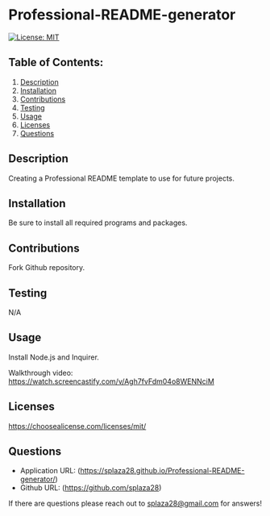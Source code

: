 # Professional-README-generator

  [![License: MIT](https://img.shields.io/badge/License-MIT-yellow.svg)](https://opensource.org/licenses/MIT)

  ## Table of Contents:

  1. [Description](#description)
  2. [Installation](#installation)
  3. [Contributions](#contributions)
  4. [Testing](#testing)
  5. [Usage](#usage)
  6. [Licenses](#licenses)
  7. [Questions](#questions)

  ## Description

  Creating a Professional README template to use for future projects.

  ## Installation

  Be sure to install all required programs and packages.

  ## Contributions

  Fork Github repository.

  ## Testing

  N/A

  ## Usage

  Install Node.js and Inquirer.

  Walkthrough video: https://watch.screencastify.com/v/Agh7fvFdm04o8WENNciM

  ## Licenses

  https://choosealicense.com/licenses/mit/

  ## Questions

  * Application URL: (https://splaza28.github.io/Professional-README-generator/)
  * Github URL: (https://github.com/splaza28)



  If there are questions please reach out to splaza28@gmail.com for answers!

